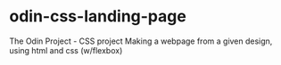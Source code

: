 # odin-css-landing-page
The Odin Project - CSS project
Making a webpage from a given design, using html and css (w/flexbox)